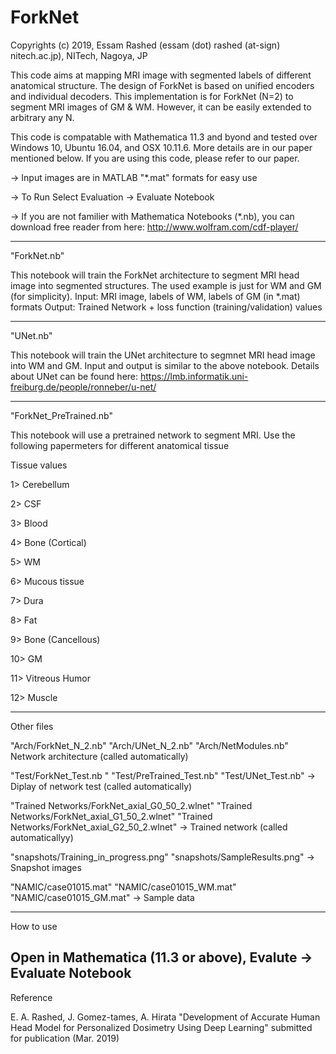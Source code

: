 # ForkNet

Copyrights (c) 2019, Essam Rashed 
(essam (dot) rashed (at-sign) nitech.ac.jp), NITech, Nagoya, JP 

This code aims at mapping MRI image with segmented labels of different anatomical structure. The design of ForkNet is based on unified encoders and individual decoders. This implementation is for ForkNet (N=2) to segment MRI images of GM & WM. However, it can be easily extended to arbitrary any N.
 
This code is compatable with Mathematica 11.3 and byond and tested over Windows 10, Ubuntu 16.04, and OSX 10.11.6. More details are in our paper mentioned below. If you are using this code, please refer to our paper.

-> Input images are in MATLAB "*.mat" formats for easy use 

-> To Run Select Evaluation -> Evaluate Notebook 

-> If you are not familier with Mathematica Notebooks (*.nb), you can download free reader from here: http://www.wolfram.com/cdf-player/

-----------------------------------------------------
"ForkNet.nb"

This notebook will train the ForkNet architecture to segment MRI head image into segmented structures. The used example is just for WM and GM (for simplicity).
Input: MRI image, labels of WM, labels of GM (in *.mat) formats
Output: Trained Network + loss function (training/validation) values

-----------------------------------------------------
"UNet.nb"

This notebook will train the UNet architecture to segmnet MRI head image into WM and GM. Input and output is similar to the above notebook. Details about UNet can be found here:
https://lmb.informatik.uni-freiburg.de/people/ronneber/u-net/

-----------------------------------------------------
"ForkNet_PreTrained.nb"

This notebook will use a pretrained network to segment MRI. Use the following papermeters for different anatomical tissue

Tissue values

1> Cerebellum

2> CSF

3> Blood

4> Bone (Cortical)

5> WM

6> Mucous tissue

7> Dura

8> Fat

9> Bone (Cancellous)

10> GM

11> Vitreous Humor

12> Muscle


-----------------------------------------------------
Other files

"Arch/ForkNet_N_2.nb" 
"Arch/UNet_N_2.nb"
"Arch/NetModules.nb"
Network architecture (called automatically)

"Test/ForkNet_Test.nb	" 
"Test/PreTrained_Test.nb"
"Test/UNet_Test.nb"
-> Diplay of network test (called automatically)

"Trained Networks/ForkNet_axial_G0_50_2.wlnet"
"Trained Networks/ForkNet_axial_G1_50_2.wlnet"
"Trained Networks/ForkNet_axial_G2_50_2.wlnet"
-> Trained network (called automaticallyy)

"snapshots/Training_in_progress.png"
"snapshots/SampleResults.png"
-> Snapshot images

"NAMIC/case01015.mat"
"NAMIC/case01015_WM.mat"
"NAMIC/case01015_GM.mat"
-> Sample data

-----------------------------------------------------
How to use

Open in Mathematica (11.3 or above), Evalute -> Evaluate Notebook
-----------------------------------------------------
Reference

E. A. Rashed, J. Gomez-tames, A. Hirata
"Development of Accurate Human Head Model for
Personalized Dosimetry Using Deep Learning"
submitted for publication (Mar. 2019)
